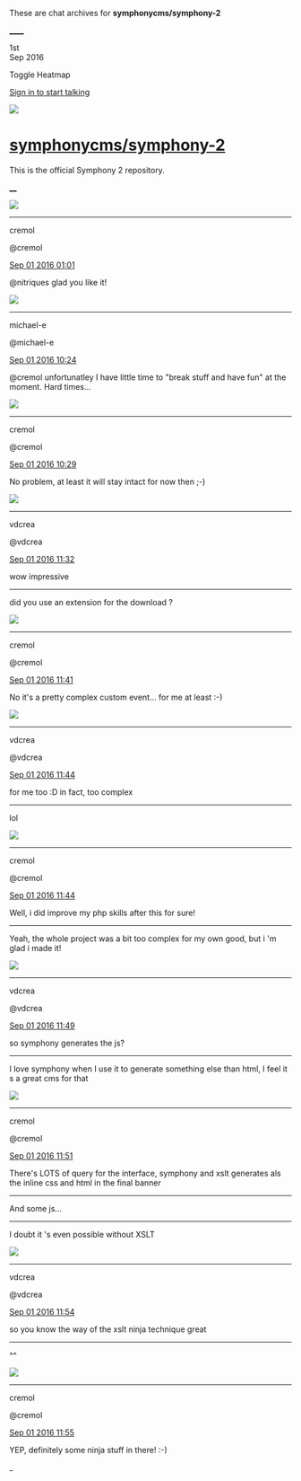 These are chat archives for **symphonycms/symphony-2**

[__](/symphonycms/symphony-2/archives/2016/09/02)[__](/symphonycms/symphony-2/archives/2016/08/31)

1st  
Sep 2016

Toggle Heatmap

[Sign in to start talking](/login?action=login&button=archive-login)

![](https://avatars-02.gitter.im/group/iv/3/57542c45c43b8c601977197e?s=48)

#  [symphonycms/symphony-2](/symphonycms/symphony-2)

This is the official Symphony 2 repository.

[ __](/orgs/symphonycms/rooms "More symphonycms rooms")

![](https://avatars2.githubusercontent.com/u/804918?v=3&s=30)

____

cremol

@cremol

[Sep 01 2016
01:01](https://gitter.im/symphonycms/symphony-2?at=57c77dce928ae0e7346aa226)

@nitriques glad you like it!

![](https://avatars2.githubusercontent.com/u/40072?v=3&s=30)

____

michael-e

@michael-e

[Sep 01 2016
10:24](https://gitter.im/symphonycms/symphony-2?at=57c801c8ff95228007a219ae)

@cremol unfortunatley I have little time to "break stuff and have fun" at the
moment. Hard times...

![](https://avatars2.githubusercontent.com/u/804918?v=3&s=30)

____

cremol

@cremol

[Sep 01 2016
10:29](https://gitter.im/symphonycms/symphony-2?at=57c80320ccfcf7147cae558e)

No problem, at least it will stay intact for now then ;-)

![](https://avatars2.githubusercontent.com/u/1126750?v=3&s=30)

____

vdcrea

@vdcrea

[Sep 01 2016
11:32](https://gitter.im/symphonycms/symphony-2?at=57c811b4ff95228007a24484)

wow impressive

____

did you use an extension for the download ?

![](https://avatars2.githubusercontent.com/u/804918?v=3&s=30)

____

cremol

@cremol

[Sep 01 2016
11:41](https://gitter.im/symphonycms/symphony-2?at=57c813d5d52261ec34468983)

No it's a pretty complex custom event... for me at least :-)

![](https://avatars2.githubusercontent.com/u/1126750?v=3&s=30)

____

vdcrea

@vdcrea

[Sep 01 2016
11:44](https://gitter.im/symphonycms/symphony-2?at=57c81480ff95228007a24c71)

for me too :D in fact, too complex

____

lol

![](https://avatars2.githubusercontent.com/u/804918?v=3&s=30)

____

cremol

@cremol

[Sep 01 2016
11:44](https://gitter.im/symphonycms/symphony-2?at=57c81499ff95228007a24ca6)

Well, i did improve my php skills after this for sure!

____

Yeah, the whole project was a bit too complex for my own good, but i 'm glad i
made it!

![](https://avatars2.githubusercontent.com/u/1126750?v=3&s=30)

____

vdcrea

@vdcrea

[Sep 01 2016
11:49](https://gitter.im/symphonycms/symphony-2?at=57c815c6ccfcf7147cae8dd2)

so symphony generates the js?

____

I love symphony when I use it to generate something else than html, I feel it
s a great cms for that

![](https://avatars2.githubusercontent.com/u/804918?v=3&s=30)

____

cremol

@cremol

[Sep 01 2016
11:51](https://gitter.im/symphonycms/symphony-2?at=57c81644d52261ec34468f4f)

There's LOTS of query for the interface, symphony and xslt generates als the
inline css and html in the final banner

____

And some js...

____

I doubt it 's even possible without XSLT

![](https://avatars2.githubusercontent.com/u/1126750?v=3&s=30)

____

vdcrea

@vdcrea

[Sep 01 2016
11:54](https://gitter.im/symphonycms/symphony-2?at=57c816e16bf4c26505c22bad)

so you know the way of the xslt ninja technique great

____

^^

![](https://avatars2.githubusercontent.com/u/804918?v=3&s=30)

____

cremol

@cremol

[Sep 01 2016
11:55](https://gitter.im/symphonycms/symphony-2?at=57c81725ff95228007a25339)

YEP, definitely some ninja stuff in there! :-)

_

